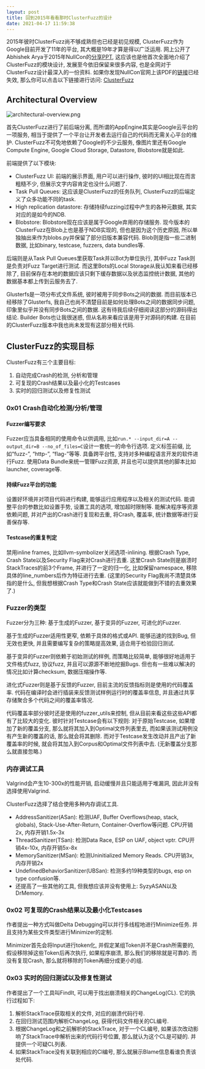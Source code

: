 ```yaml
---
layout: post
title: 回到2015年看看那时ClusterFuzz的设计
date: 2021-04-17 11:59:38
---
```



2015年彼时ClusterFuzz尚不够成熟但也已经是初见规模, ClusterFuzz作为Google目前开发了11年的平台, 其大概是19年才算是得以广泛运用. 网上公开了Abhishek Arya于2015年NullCon的[分享PPT](https://nullcon.net/website/archives/ppt/goa-15/analyzing-chrome-crash-reports-at-scale-by-abhishek-arya.pdf), 这应该也是他首次全面地介绍了ClusterFuzz的模块设计, 发展至今依旧保留来很多内容, 也是全网对于ClusterFuzz设计最深入的一份资料. 如果你发现NullCon官网上该PDF的[链接](https://nullcon.net/website/archives/ppt/goa-15/analyzing-chrome-crash-reports-at-scale-by-abhishek-arya.pdf)已经失效, 那么你可以点击以下链接进行访问: [ClusterFuzz](https://www.yumpu.com/en/document/read/37169541/analyzing-chrome-crash-reports-at-scale-by-abhishek-arya)

## Architectural Overview

![architectural-overview.png](https://i.loli.net/2021/04/16/qfylSnuEOhxFBHP.png)

首先ClusterFuzz进行了前后端分离, 而所谓的AppEngine其实是Google云平台的一项服务, 相当于提供了一个平台让开发者去运行自己的代码而无需关心平台的维护. ClusterFuzz不可免地依赖了Google的不少云服务, 像图片里还有Google Compute Engine, Google Cloud Storage, Datastore, Blobstore就是如此. 

前端提供了以下模块: 

* ClusterFuzz UI: 前端的展示界面, 用户可以进行操作, 彼时的UI相比现在而言粗糙不少, 但展示文字内容肯定也没什么问题了. 
* Task Pull Queues: 这应该是ClusterFuzz的任务队列, ClusterFuzz的后端定义了众多功能不同的task. 
* High replication datastore: 存储持续fuzzing过程中产生的各种元数据, 其实对应的是如今的NDB. 
* Blobstore: Blobstore现在应该是属于Google弃用的存储服务. 现今版本的ClusterFuzz在Blob上也是基于NDB实现的, 但也是因为这个历史原因, 所以单独抽出来作为blobs.py并保留了部分旧版本兼容代码. Blob则是指一些二进制数据, 比如binary, testcase, fuzzers, data bundles等. 

后端则是从Task Pull Queues里获取Task并以Bot为单位执行, 其中Fuzz Task则是负责对Fuzz Target进行测试. 而这里Bots的Local Storage从我认知来看已经移除了, 目前保存在本地的数据应该只剩下缓存数据以及状态监控统计数据, 其他的数据基本都上传到云服务去了. 

Glusterfs是一项分布式文件系统, 彼时被用于同步Bots之间的数据. 而目前版本已经移除了Glusterfs, 我自己也尚不清楚目前是如何处理Bots之间的数据同步问题, 印象里似乎并没有同步Bots之间的数据. 这有待我后续仔细阅读这部分的源码得出结论. Builder Bots也让我很迷惑, 但从名称来看应该是用于对源码的构建. 在目前的ClusterFuzz版本中我也尚未发现有这部分相关代码. 

## ClusterFuzz的实现目标

ClusterFuzz有三个主要目标: 

1. 自动完成Crash的检测, 分析和管理
2. 可复现的Crash结果以及最小化的Testcases
3. 实时的回归测试以及修复性测试

### 0x01 Crash自动化检测/分析/管理

#### Fuzzer编写要求

Fuzzer应当具备相同的使用命令以供调用, 比如`run.* --input_dir=A --output_dir=B --no_of_files=C`设计一套统一的命令行选项. 定义标签前缀, 比如“fuzz-”, “http-”, “flag-”等等. 具备跨平台性, 支持对多种编程语言开发的软件进行Fuzz. 使用Data Bundle来统一管理Fuzz资源, 并且也可以提供其他的脚本比如launcher, coverage等.

#### 持续Fuzz平台的功能

设置好环境并对项目代码进行构建, 能够运行应用程序以及相关的测试代码. 能调整平台的参数比如设置手势, 设置工具的选项, 增加超时限制等. 能解决程序等资源依赖问题, 并对产出的Crash进行复现和去重, 将Crash, 覆盖率, 统计数据等进行妥善保存等.

#### Testcase的重复判定

禁用inline frames, 比如llvm-symbolizer关闭选项-inlining. 根据Crash Type, Crash State以及Security Flag来对Crash进行去重. 这里Crash State则是崩溃时StackTraces的前3个Frame, 并进行了一定的归一化, 比如保留namespace, 移除具体的line_numbers后作为特征进行去重. (这里的Security Flag我尚不清楚具体指的是什么, 但我想根据Crash Type和Crash State应该就能做到不错的去重效果了.)

### Fuzzer的类型

Fuzzer分为三种: 基于生成的Fuzzer, 基于变异的Fuzzer, 可进化的Fuzzer. 

基于生成的Fuzzer适用性更窄, 依赖于具体的格式或API. 能够迅速的找到Bug, 但无效也更快, 并且需要编写复杂的策略提高效果, 适合用于检验回归测试. 

基于变异的Fuzzer则依赖于初始测试的样例, 而策略比较简单, 能够很好地适用于文件格式fuzz, 协议fuzz, 并且可以源源不断地挖掘Bugs. 但也有一些难以解决的情况比如计算checksum, 数据压缩操作等. 

进化式Fuzzer则是基于反馈的Fuzzer, 目前主流的反馈指标则是使用的代码覆盖率. 代码在编译时会进行插装来反馈测试样例运行时的覆盖率信息, 并且通过共享存储聚合多个代码之间的覆盖率情况. 

代码覆盖率部分彼时还是使用的fuzzer_utils来控制, 但从目前来看这些这些API都有了比较大的变化. 彼时针对Testcase会有以下规则: 对于原始Testcase, 如果增加了新的覆盖分支, 那么就将其加入到Optimal文件列表里去, 而如果该测试用例没有产生新的覆盖的话, 那么就会将其删除. 而对于Testcase发生改动并且产出了新覆盖率的时候, 就会将其加入到Corpus和Optimal文件列表中去. (无新覆盖分支那么就直接忽略.)

### 内存调试工具

Valgrind会产生10-300x的性能开销, 启动缓慢并且只能适用于堆漏洞, 因此并没有选择使用Valgrind. 

ClusterFuzz选择了结合使用多种内存调试工具. 

* AddressSanitizer(ASan): 检测UAF, Buffer Overflows(heap, stack, globals), Stack-Use-After-Return, Container-Overflow等问题. CPU开销2x, 内存开销1.5x-3x
* ThreadSanitizer(TSan): 检测Data Race, ESP on UAF, object vptr. CPU开销4x-10x, 内存开销5x-8x
* MemorySanitizer(MSan): 检测Uninitialized Memory Reads. CPU开销3x, 内存开销2x
* UndefinedBehaviorSanitizer(UBSan): 检测多约19种类型的bugs, esp on type confusion等. 
* 还提高了一些其他的工具, 但我想应该并没有使用上: SyzyASAN以及DrMemory. 

### 0x02 可复现的Crash结果以及最小化Testcases

作者提出一种方式叫做Delta Debugging可以并行多线程地进行Minimize任务. 并且支持为某些文件类型进行Minimizer的定制. 

Minimizer首先会将Input进行token化, 并假定某组Token并不是Crash所需要的, 假设移除掉这些Token后再次执行, 如果程序崩溃, 那么我们的移除就是可靠的. 而没有复现Crash, 那么就将移除的Token再细分成更小的组.

 ### 0x03 实时的回归测试以及修复性测试

作者提出了一个工具叫FindIt, 可以用于找出崩溃相关的ChangeLog(CL). 它的执行过程如下: 

1. 解析StackTrace获取相关的文件, 对应的崩溃代码行号. 
2. 在回归测试范围内解析ChangeLog, 获得代码文件相关的CL编号.
3. 根据ChangeLog和之前解析的StackTrace, 对于一个CL编号, 如果该次改动影响了StackTrace中解析出来的代码行号位置, 那么就认为这个CL是可疑的. 并提供一个可疑CL列表. 
4. 如果StackTrace没有关联到相应的Cl编号, 那么就展示Blame信息看谁负责该处代码. 

